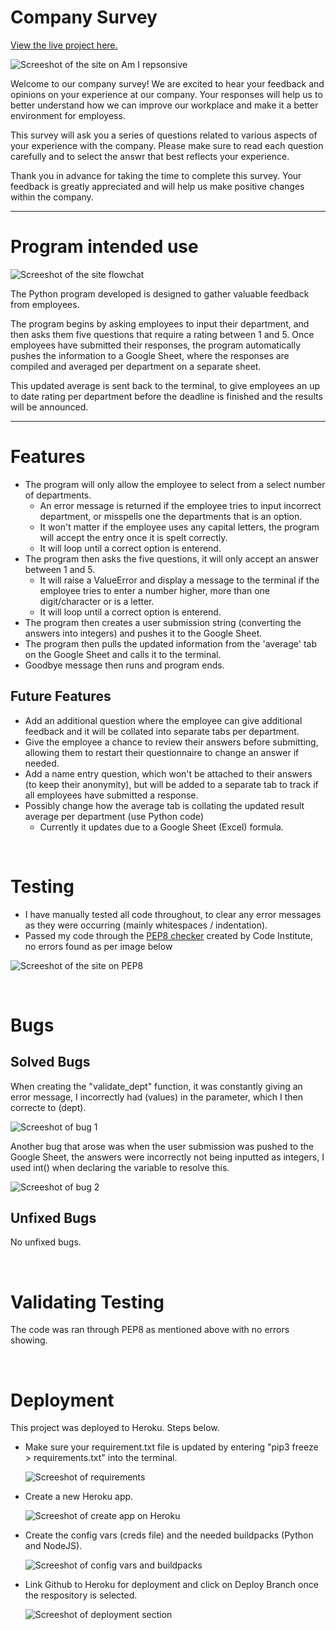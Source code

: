 # Company Survey

[View the live project here.](https://company-survey.herokuapp.com/)

![Screeshot of the site on Am I repsonsive](./assets/images/am-i-responsive.jpg)

Welcome to our company survey! We are excited to hear your feedback and opinions on your experience at our company. Your responses will help us to better understand how we can improve our workplace and make it a better environment for employess.

This survey will ask you a series of questions related to various aspects of your experience with the company. Please make sure to read each question carefully and to select the answr that best reflects your experience. 

Thank you in advance for taking the time to complete this survey. Your feedback is greatly appreciated and will help us make positive changes within the company.

---

# Program intended use

![Screeshot of the site flowchat](./assets/images/flowchart.jpg)

The Python program developed is designed to gather valuable feedback from employees.

The program begins by asking employees to input their department, and then asks them five questions that require a rating between 1 and 5. Once employees have submitted their responses, the program automatically pushes the information to a Google Sheet, where the responses are compiled and averaged per department on a separate sheet.

This updated average is sent back to the terminal, to give employees an up to date rating per department before the deadline is finished and the results will be announced. 

---

# Features

* The program will only allow the employee to select from a select number of departments.
    * An error message is returned if the employee tries to input incorrect department, or misspells one the departments that is an option.
    * It won't matter if the employee uses any capital letters, the program will accept the entry once it is spelt correctly.
    * It will loop until a correct option is enterend.
* The program then asks the five questions, it will only accept an answer between 1 and 5.
    * It will raise a ValueError and display a message to the terminal if the employee tries to enter a number higher, more than one digit/character or is a letter.
    *  It will loop until a correct option is enterend.
* The program then creates a user submission string (converting the answers into integers) and pushes it to the Google Sheet.
* The program then pulls the updated information from the 'average' tab on the Google Sheet and calls it to the terminal. 
* Goodbye message then runs and program ends. 

## Future Features

* Add an additional question where the employee can give additional feedback and it will be collated into separate tabs per department. 
* Give the employee a chance to review their answers before submitting, allowing them to restart their questionnaire to change an answer if needed. 
* Add a name entry question, which won't be attached to their answers (to keep their anonymity), but will be added to a separate tab to track if all employees have submitted a response.
* Possibly change how the average tab is collating the updated result average per department (use Python code)
    * Currently it updates due to a Google Sheet (Excel) formula.

<br>

# Testing

* I have manually tested all code throughout, to clear any error messages as they were occurring (mainly whitespaces / indentation).
* Passed my code through the [PEP8 checker](https://pep8ci.herokuapp.com/) created by Code Institute, no errors found as per image below

![Screeshot of the site on PEP8](./assets/images/pep8.jpg)

<br>

# Bugs

## Solved Bugs

When creating the "validate_dept" function, it was constantly giving an error message, I incorrectly had (values) in the parameter, which I then correcte to (dept).

![Screeshot of bug 1](./assets/images/bug1.jpg)


Another bug that arose was when the user submission was pushed to the Google Sheet, the answers were incorrectly not being inputted as integers, I used int() when declaring the variable to resolve this.

![Screeshot of bug 2](./assets/images/bug2.jpg)

## Unfixed Bugs

No unfixed bugs.

<br>

# Validating Testing

The code was ran through PEP8 as mentioned above with no errors showing. 

<br>

# Deployment

This project was deployed to Heroku. Steps below.

* Make sure your requirement.txt file is updated by entering "pip3 freeze > requirements.txt" into the terminal.

    ![Screeshot of requirements](./assets/images/heroku-requirements.jpg)

* Create a new Heroku app.

    ![Screeshot of create app on Heroku](./assets/images/heroku-create-app.jpg)

* Create the config vars (creds file) and the needed buildpacks (Python and NodeJS).

    ![Screeshot of config vars and buildpacks](./assets/images/heroku-config-buildpacks.jpg)

* Link Github to Heroku for deployment and click on Deploy Branch once the respository is selected. 

    ![Screeshot of deployment section](./assets/images/heroku-deployment.jpg)